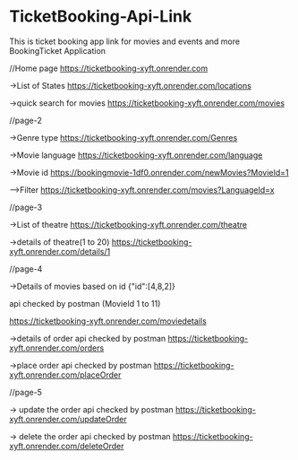 # TicketBooking-Api-Link
This is ticket booking app link for movies and events and more 
BookingTicket Application

//Home page
https://ticketbooking-xyft.onrender.com

->List of States
https://ticketbooking-xyft.onrender.com/locations

->quick search for movies
https://ticketbooking-xyft.onrender.com/movies

//page-2



->Genre type
https://ticketbooking-xyft.onrender.com/Genres

->Movie language
https://ticketbooking-xyft.onrender.com/language

->Movie id
https://bookingmovie-1df0.onrender.com/newMovies?MovieId=1


-->Filter
https://ticketbooking-xyft.onrender.com/movies?LanguageId=x

//page-3

->List of theatre
https://ticketbooking-xyft.onrender.com/theatre

->details of theatre(1 to 20)
https://ticketbooking-xyft.onrender.com/details/1

//page-4

->Details of movies based on id {"id":[4,8,2]} 

api checked by postman
(MovieId 1 to 11)

https://ticketbooking-xyft.onrender.com/moviedetails

->details of order
api checked by postman
https://ticketbooking-xyft.onrender.com/orders

->place order
api checked by postman
https://ticketbooking-xyft.onrender.com/placeOrder

//page-5 

-> update the order 
api checked by postman
https://ticketbooking-xyft.onrender.com/updateOrder

-> delete the order
api checked by postman
https://ticketbooking-xyft.onrender.com/deleteOrder
